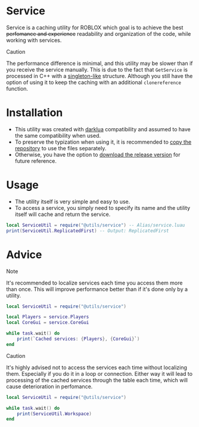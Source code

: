 # Service
Service is a caching utility for ROBLOX which goal is to achieve the best ~~perfomance and experience~~ readability and organization of the code, while working with services.
> [!CAUTION]
> The performance difference is minimal, and this utility may be slower than if you receive the service manually. This is due to the fact that `GetService` is processed in C++ with a [singleton-like](https://en.wikipedia.org/wiki/Singleton_pattern) structure. Although you still have the option of using it to keep the caching with an additional `clonereference` function.

# Installation
- This utility was created with [darklua](https://github.com/seaofvoices/darklua) compatibility and assumed to have the same compatibility when used. <br/>
- To preserve the typization when using it, it is recommended to [copy the repository](https://docs.github.com/ru/repositories/creating-and-managing-repositories/cloning-a-repository) to use the files separately. <br/>
- Otherwise, you have the option to [download the release version](https://github.com/lorevity/Service/releases/download/v0.0.1/service.luau) for future reference.

# Usage
- The utility itself is very simple and easy to use.
- To access a service, you simply need to specify its name and the utility itself will cache and return the service.
```lua
local ServiceUtil = require("@utils/service") -- Alias/service.luau
print(ServiceUtil.ReplicatedFirst) -- Output: ReplicatedFirst
```

# Advice
> [!NOTE]
> It's recommended to localize services each time you access them more than once. This will improve performance better than if it's done only by a utility.
```lua
local ServiceUtil = require("@utils/service")

local Players = service.Players
local CoreGui = service.CoreGui

while task.wait() do
    print(`Cached services: {Players}, {CoreGui}`)
end
```
> [!CAUTION]
> It's highly advised not to access the services each time without localizing them. Especially if you do it in a loop or connection. Either way it will lead to processing of the cached services through the table each time, which will cause deterioration in perfomance.
```lua
local ServiceUtil = require("@utils/service")

while task.wait() do
    print(ServiceUtil.Workspace)
end
```

